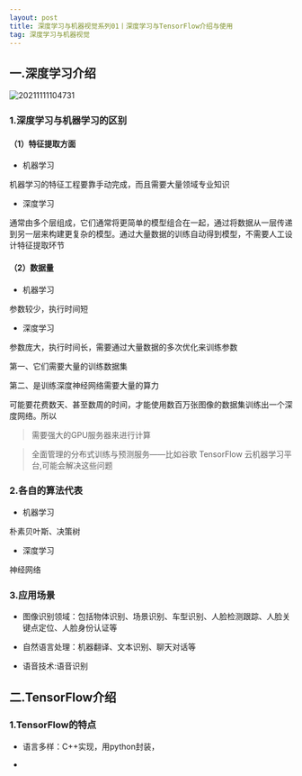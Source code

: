 ```yaml
---
layout: post
title: 深度学习与机器视觉系列01丨深度学习与TensorFlow介绍与使用
tag: 深度学习与机器视觉
---
```


## 一.深度学习介绍

![20211111104731](https://cdn.jsdelivr.net/gh/luckykang/picture_bed/blogs_images/20211111104731.png)


### 1.深度学习与机器学习的区别

#### （1）特征提取方面

- 机器学习

机器学习的特征工程要靠手动完成，而且需要大量领域专业知识

- 深度学习

通常由多个层组成，它们通常将更简单的模型组合在一起，通过将数据从一层传递到另一层来构建更复杂的模型。通过大量数据的训练自动得到模型，不需要人工设计特征提取环节

#### （2）数据量

- 机器学习

参数较少，执行时间短

- 深度学习

参数庞大，执行时间长，需要通过大量数据的多次优化来训练参数

第一、它们需要大量的训练数据集

第二、是训练深度神经网络需要大量的算力

可能要花费数天、甚至数周的时间，才能使用数百万张图像的数据集训练出一个深度网络。所以

> 需要强大的GPU服务器来进行计算

> 全面管理的分布式训练与预测服务——比如谷歌 TensorFlow 云机器学习平台,可能会解决这些问题

### 2.各自的算法代表

- 机器学习

朴素贝叶斯、决策树

- 深度学习

神经网络

### 3.应用场景

- 图像识别领域：包括物体识别、场景识别、车型识别、人脸检测跟踪、人脸关键点定位、人脸身份认证等

- 自然语言处理：机器翻译、文本识别、聊天对话等

- 语音技术:语音识别

## 二.TensorFlow介绍

### 1.TensorFlow的特点

- 语言多样：C++实现，用python封装，



- 
